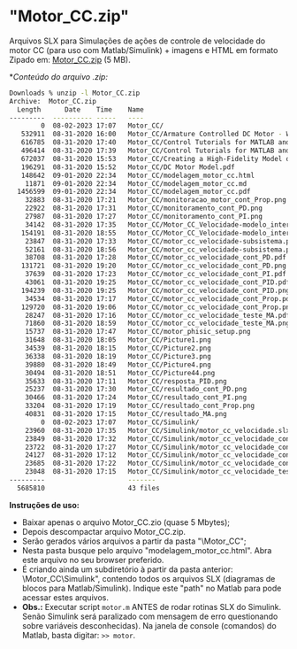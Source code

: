 # "Motor_CC.zip"

Arquivos SLX para Simulações de ações de controle de velocidade do motor CC (para uso com Matlab/Simulink) + imagens e HTML em formato Zipado em:  [Motor_CC.zip](2_acoes/Motor_CC.zip) (5 MB).

**Conteúdo do arquivo *.zip:**


```bash
Downloads % unzip -l Motor_CC.zip
Archive:  Motor_CC.zip
  Length      Date    Time    Name
---------  ---------- -----   ----
        0  08-02-2023 17:07   Motor_CC/
   532911  08-31-2020 16:00   Motor_CC/Armature Controlled DC Motor - Wikipedia.pdf
   616785  08-31-2020 17:40   Motor_CC/Control Tutorials for MATLAB and Simulink - Motor Speed: Simulink Control.pdf
   496414  08-31-2020 17:39   Motor_CC/Control Tutorials for MATLAB and Simulink - Motor Speed: Simulink Modeling.pdf
   672037  08-31-2020 15:53   Motor_CC/Creating a High-Fidelity Model of an Electric Motor for Control System Design and Verification - MATLAB & Simulink.pdf
   196291  08-31-2020 15:52   Motor_CC/DC Motor Model.pdf
   148642  09-01-2020 22:34   Motor_CC/modelagem_motor_cc.html
    11871  09-01-2020 22:34   Motor_CC/modelagem_motor_cc.md
  1456599  09-01-2020 22:34   Motor_CC/modelagem_motor_cc.pdf
    32883  08-31-2020 17:21   Motor_CC/monitoracao_motor_cont_Prop.png
    22922  08-31-2020 17:31   Motor_CC/monitoramento_cont_PD.png
    27987  08-31-2020 17:27   Motor_CC/monitoramento_cont_PI.png
    34142  08-31-2020 17:35   Motor_CC/Motor_CC_Velocidade-modelo_interno.pdf
   154191  08-31-2020 18:55   Motor_CC/Motor_CC_Velocidade-modelo_interno.png
    23847  08-31-2020 17:33   Motor_CC/motor_cc_velocidade-subsistema.pdf
    52161  08-31-2020 18:56   Motor_CC/motor_cc_velocidade-subsistema.png
    38708  08-31-2020 17:28   Motor_CC/motor_cc_velocidade_cont_PD.pdf
   131721  08-31-2020 19:20   Motor_CC/motor_cc_velocidade_cont_PD.png
    37639  08-31-2020 17:23   Motor_CC/motor_cc_velocidade_cont_PI.pdf
    43061  08-31-2020 19:25   Motor_CC/motor_cc_velocidade_cont_PID.pdf
   194239  08-31-2020 19:25   Motor_CC/motor_cc_velocidade_cont_PID.png
    34534  08-31-2020 17:17   Motor_CC/motor_cc_velocidade_cont_Prop.pdf
   129720  08-31-2020 19:06   Motor_CC/motor_cc_velocidade_cont_Prop.png
    28247  08-31-2020 17:16   Motor_CC/motor_cc_velocidade_teste_MA.pdf
    71860  08-31-2020 18:59   Motor_CC/motor_cc_velocidade_teste_MA.png
    15737  08-31-2020 17:47   Motor_CC/motor_phisic_setup.png
    31648  08-31-2020 18:05   Motor_CC/Picture1.png
    34539  08-31-2020 18:15   Motor_CC/Picture2.png
    36338  08-31-2020 18:19   Motor_CC/Picture3.png
    39880  08-31-2020 18:49   Motor_CC/Picture4.png
    30494  08-31-2020 18:51   Motor_CC/Picture44.png
    35633  08-31-2020 17:11   Motor_CC/resposta_PID.png
    25237  08-31-2020 17:30   Motor_CC/resultado_cont_PD.png
    30466  08-31-2020 17:24   Motor_CC/resultado_cont_PI.png
    33204  08-31-2020 17:19   Motor_CC/resultado_cont_Prop.png
    40831  08-31-2020 17:15   Motor_CC/resultado_MA.png
        0  08-02-2023 17:07   Motor_CC/Simulink/
    23960  08-31-2020 17:35   Motor_CC/Simulink/motor_cc_velocidade.slx
    23849  08-31-2020 17:32   Motor_CC/Simulink/motor_cc_velocidade_cont_PD.slx
    23722  08-31-2020 17:27   Motor_CC/Simulink/motor_cc_velocidade_cont_PI.slx
    24127  08-31-2020 17:12   Motor_CC/Simulink/motor_cc_velocidade_cont_PID.slx
    23685  08-31-2020 17:22   Motor_CC/Simulink/motor_cc_velocidade_cont_Prop.slx
    23048  08-31-2020 17:15   Motor_CC/Simulink/motor_cc_velocidade_teste_MA.slx
---------                     -------
  5685810                     43 files
```

**Instruções de uso:**

* Baixar apenas o arquivo Motor_CC.zio (quase 5 Mbytes);
* Depois descompactar arquivo Motor_CC.zip. 
* Serão gerados vários arquivos a partir da pasta "\Motor_CC"; 
* Nesta pasta busque pelo arquivo "modelagem_motor_cc.html". Abra este arquivo no seu browser preferido. 
* É criando ainda um subdiretório à partir da pasta anterior: \Motor_CC\Simulink", contendo todos os arquivos SLX (diagramas de blocos para Matlab/Simulink). Indique este "path" no Matlab para pode acessar estes arquivos.
* **Obs.:** Executar script `motor.m` ANTES de rodar rotinas SLX do Simulink. Senão Simulink será paralizado com mensagem de erro questionando sobre variáveis desconhecidas). Na janela de console (comandos) do Matlab, basta digitar: `>> motor`.

